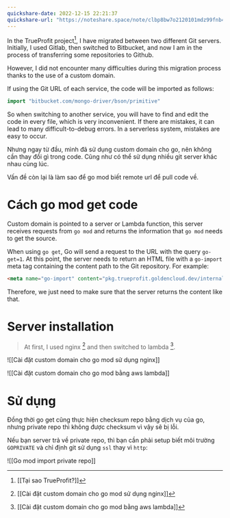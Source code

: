 ```yaml
---
quickshare-date: 2022-12-15 22:21:37
quickshare-url: "https://noteshare.space/note/clbp8bw7o2120101mdz99fnb4h#ojQBXrBZQOtYHlmQWuLOfBQCYu+uvUwf5exolmiHzuY"
---
```

In the TrueProfit project[^1], I have migrated between two different Git servers. Initially, I used Gitlab, then switched to Bitbucket, and now I am in the process of transferring some repositories to Github.

However, I did not encounter many difficulties during this migration process thanks to the use of a custom domain.

If using the Git URL of each service, the code will be imported as follows:

```go
import "bitbucket.com/mongo-driver/bson/primitive"
```

So when switching to another service, you will have to find and edit the code in every file, which is very inconvenient. If there are mistakes, it can lead to many difficult-to-debug errors. In a serverless system, mistakes are easy to occur.

Nhưng ngay từ đầu, mình đã sử dụng custom domain cho go, nên không cần thay đổi gì trong code. Cũng như có thể sử dụng nhiều git server khác nhau cùng lúc.

Vấn đề còn lại là làm sao để go mod biết remote url để pull code về.

# Cách go mod get code

Custom domain is pointed to a server or Lambda function, this server receives requests from `go mod` and returns the information that `go mod` needs to get the source.

When using `go get`, Go will send a request to the URL with the query `go-get=1`. At this point, the server needs to return an HTML file with a `go-import` meta tag containing the content path to the Git repository. For example:

```html
<meta name="go-import" content="pkg.trueprofit.goldencloud.dev/internalfns git https://bitbucket.org/trueprofit/internalfns.git">
```

Therefore, we just need to make sure that the server returns the content like that.

# Server installation

> At first, I used nginx [^2] and then switched to lambda [^3].

![[Cài đặt custom domain cho go mod sử dụng nginx]]

![[Cài đặt custom domain cho go mod bằng aws lambda]]

# Sử dụng

Đồng thời  go get cũng thực hiện checksum repo bằng dịch vụ của go, nhưng private repo thì không được checksum vì vậy sẽ bị lỗi.

Nếu bạn server trả về private repo, thì bạn cần phải setup biết môi trường `GOPRIVATE` và chỉ định git sử dụng `ssl` thay vì `http`:

![[Go mod import private repo]]

[^1]: [[Tại sao TrueProfit?]]
[^2]: [[Cài đặt custom domain cho go mod sử dụng nginx]]
[^3]: [[Cài đặt custom domain cho go mod bằng aws lambda]]
